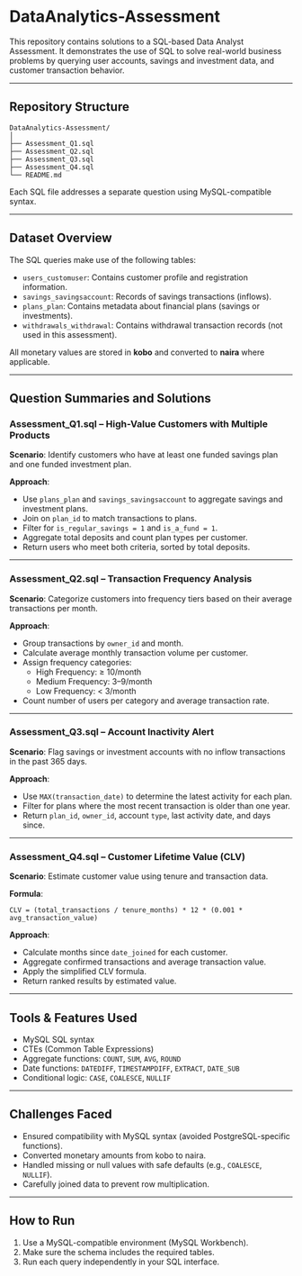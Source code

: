 # DataAnalytics-Assessment

This repository contains solutions to a SQL-based Data Analyst Assessment. It demonstrates the use of SQL to solve real-world business problems by querying user accounts, savings and investment data, and customer transaction behavior.

---

## Repository Structure
```
DataAnalytics-Assessment/
│
├── Assessment_Q1.sql
├── Assessment_Q2.sql
├── Assessment_Q3.sql
├── Assessment_Q4.sql
└── README.md
```

Each SQL file addresses a separate question using MySQL-compatible syntax.

---

## Dataset Overview
The SQL queries make use of the following tables:

- `users_customuser`: Contains customer profile and registration information.
- `savings_savingsaccount`: Records of savings transactions (inflows).
- `plans_plan`: Contains metadata about financial plans (savings or investments).
- `withdrawals_withdrawal`: Contains withdrawal transaction records (not used in this assessment).

All monetary values are stored in **kobo** and converted to **naira** where applicable.

---

## Question Summaries and Solutions

### **Assessment_Q1.sql** – High-Value Customers with Multiple Products
**Scenario**: Identify customers who have at least one funded savings plan and one funded investment plan.

**Approach**:
- Use `plans_plan` and `savings_savingsaccount` to aggregate savings and investment plans.
- Join on `plan_id` to match transactions to plans.
- Filter for `is_regular_savings = 1` and `is_a_fund = 1`.
- Aggregate total deposits and count plan types per customer.
- Return users who meet both criteria, sorted by total deposits.

---

### **Assessment_Q2.sql** – Transaction Frequency Analysis
**Scenario**: Categorize customers into frequency tiers based on their average transactions per month.

**Approach**:
- Group transactions by `owner_id` and month.
- Calculate average monthly transaction volume per customer.
- Assign frequency categories:
  - High Frequency: ≥ 10/month
  - Medium Frequency: 3–9/month
  - Low Frequency: < 3/month
- Count number of users per category and average transaction rate.

---

### **Assessment_Q3.sql** – Account Inactivity Alert
**Scenario**: Flag savings or investment accounts with no inflow transactions in the past 365 days.

**Approach**:
- Use `MAX(transaction_date)` to determine the latest activity for each plan.
- Filter for plans where the most recent transaction is older than one year.
- Return `plan_id`, `owner_id`, account `type`, last activity date, and days since.

---

### **Assessment_Q4.sql** – Customer Lifetime Value (CLV)
**Scenario**: Estimate customer value using tenure and transaction data.

**Formula**:
```
CLV = (total_transactions / tenure_months) * 12 * (0.001 * avg_transaction_value)
```

**Approach**:
- Calculate months since `date_joined` for each customer.
- Aggregate confirmed transactions and average transaction value.
- Apply the simplified CLV formula.
- Return ranked results by estimated value.

---

## Tools & Features Used
- MySQL SQL syntax
- CTEs (Common Table Expressions)
- Aggregate functions: `COUNT`, `SUM`, `AVG`, `ROUND`
- Date functions: `DATEDIFF`, `TIMESTAMPDIFF`, `EXTRACT`, `DATE_SUB`
- Conditional logic: `CASE`, `COALESCE`, `NULLIF`

---

## Challenges Faced
- Ensured compatibility with MySQL syntax (avoided PostgreSQL-specific functions).
- Converted monetary amounts from kobo to naira.
- Handled missing or null values with safe defaults (e.g., `COALESCE`, `NULLIF`).
- Carefully joined data to prevent row multiplication.

---

## How to Run
1. Use a MySQL-compatible environment (MySQL Workbench).
2. Make sure the schema includes the required tables.
3. Run each query independently in your SQL interface.
